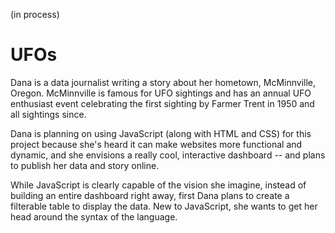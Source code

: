 (in process)
# UFOs

Dana is a data journalist writing a story about her hometown, McMinnville, Oregon.  McMinnville is famous for UFO sightings and has an annual UFO enthusiast event celebrating the first sighting by Farmer Trent in 1950 and all sightings since.

Dana is planning on using JavaScript (along with HTML and CSS) for this project because she's heard it can make websites more functional and dynamic, and she envisions a really cool, interactive dashboard -- and plans to publish her data and story online.

While JavaScript is clearly capable of the vision she imagine, instead of building an entire dashboard right away, first Dana plans to create a filterable table to display the data. New to JavaScript, she wants to get her head around the syntax of the language.  
